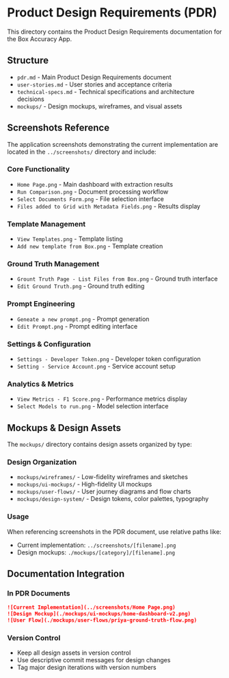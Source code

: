 # Product Design Requirements (PDR)

This directory contains the Product Design Requirements documentation for the Box Accuracy App.

## Structure

- `pdr.md` - Main Product Design Requirements document
- `user-stories.md` - User stories and acceptance criteria
- `technical-specs.md` - Technical specifications and architecture decisions
- `mockups/` - Design mockups, wireframes, and visual assets

## Screenshots Reference

The application screenshots demonstrating the current implementation are located in the `../screenshots/` directory and include:

### Core Functionality
- `Home Page.png` - Main dashboard with extraction results
- `Run Comparison.png` - Document processing workflow
- `Select Documents Form.png` - File selection interface
- `Files added to Grid with Metadata Fields.png` - Results display

### Template Management
- `View Templates.png` - Template listing
- `Add new template from Box.png` - Template creation

### Ground Truth Management
- `Grount Truth Page - List Files from Box.png` - Ground truth interface
- `Edit Ground Truth.png` - Ground truth editing

### Prompt Engineering
- `Geneate a new prompt.png` - Prompt generation
- `Edit Prompt.png` - Prompt editing interface

### Settings & Configuration
- `Settings - Developer Token.png` - Developer token configuration
- `Setting - Service Account.png` - Service account setup

### Analytics & Metrics
- `View Metrics - F1 Score.png` - Performance metrics display
- `Select Models to run.png` - Model selection interface

## Mockups & Design Assets

The `mockups/` directory contains design assets organized by type:

### Design Organization
- `mockups/wireframes/` - Low-fidelity wireframes and sketches
- `mockups/ui-mockups/` - High-fidelity UI mockups
- `mockups/user-flows/` - User journey diagrams and flow charts
- `mockups/design-system/` - Design tokens, color palettes, typography

### Usage
When referencing screenshots in the PDR document, use relative paths like:
- Current implementation: `../screenshots/[filename].png`
- Design mockups: `./mockups/[category]/[filename].png`

## Documentation Integration

### In PDR Documents
```markdown
![Current Implementation](../screenshots/Home Page.png)
![Design Mockup](./mockups/ui-mockups/home-dashboard-v2.png)
![User Flow](./mockups/user-flows/priya-ground-truth-flow.png)
```

### Version Control
- Keep all design assets in version control
- Use descriptive commit messages for design changes
- Tag major design iterations with version numbers 